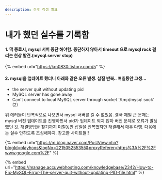 ```yaml
---
description: 추후 작성 필요
---
```


# 내가 했던 실수를 기록함

#### 1. 맥 종료시, mysql 서버 중단 해야함. 중단하지 않아서 timeout 으로 mysql rock 걸리는 현상 발견.\(mysql.server stop\)

{% embed url="https://km0830.tistory.com/5" %}

#### 

#### 2. mysql을 업데이트 했더니 아래와 같은 오류 발생. 삽질 반복.. 며칠동안 고생... 

* the server quit without updating pid
* MySQL server has gone away
* Can't connect to local MySQL server through socket '/tmp/mysql.sock' \(2\)

위 에러들이 반복적으로 나오면서 mysql 서버를 킬 수 없었음. 결국 제일 큰 문제는 mysql 버전 업데이트를 진행하면서 pid가 업데이트 되지 않아 버전 문제로 오류가 발생했던 것. 해결방법을 찾기까지 며칠동안 삽질을 반복했지만 해결해서 매우 다행. 다음에는 실수 안하도록 조심해야지. 참고한 사이트들!!

{% embed url="https://m.blog.naver.com/PostView.nhn?blogId=playhoos&logNo=221505255355&proxyReferer=https%3A%2F%2Fwww.google.com%2F" %}

{% embed url="https://manage.accuwebhosting.com/knowledgebase/2342/How-to-Fix-MySQL-Error-The-server-quit-without-updating-PID-file.html" %}







